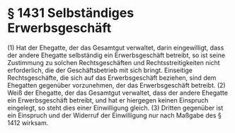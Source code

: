 # § 1431 Selbständiges Erwerbsgeschäft
(1) Hat der Ehegatte, der das Gesamtgut verwaltet, darin eingewilligt, dass der andere Ehegatte selbständig ein Erwerbsgeschäft betreibt, so ist seine Zustimmung zu solchen Rechtsgeschäften und Rechtsstreitigkeiten nicht erforderlich, die der Geschäftsbetrieb mit sich bringt. Einseitige Rechtsgeschäfte, die sich auf das Erwerbsgeschäft beziehen, sind dem Ehegatten gegenüber vorzunehmen, der das Erwerbsgeschäft betreibt.
(2) Weiß der Ehegatte, der das Gesamtgut verwaltet, dass der andere Ehegatte ein Erwerbsgeschäft betreibt, und hat er hiergegen keinen Einspruch eingelegt, so steht dies einer Einwilligung gleich.
(3) Dritten gegenüber ist ein Einspruch und der Widerruf der Einwilligung nur nach Maßgabe des § 1412 wirksam.